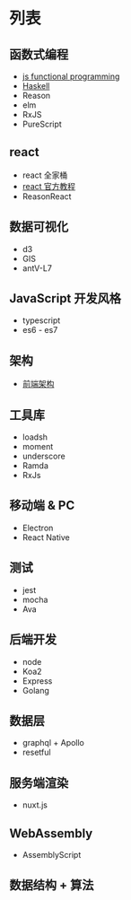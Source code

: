 # 列表
## 函数式编程
  - [js functional programming](./functional-programming/js-fp/)
  - [Haskell](./haskell/)
  - Reason
  - elm
  - RxJS
  - PureScript

## react
  - react 全家桶
  - [react 官方教程](./react/react-tutorial/)
  - ReasonReact

## 数据可视化
  - d3
  - GIS
  - antV-L7

## JavaScript 开发风格
  - typescript
  - es6 - es7

## 架构
  - [前端架构](./front-end-framework/)

## 工具库
  - loadsh
  - moment
  - underscore
  - Ramda
  - RxJs

## 移动端 & PC
  - Electron
  - React Native

## 测试
  - jest
  - mocha
  - Ava

## 后端开发
  - node
  - Koa2
  - Express
  - Golang

## 数据层
  - graphql + Apollo
  - resetful

## 服务端渲染
  - nuxt.js

## WebAssembly
  - AssemblyScript

## 数据结构 + 算法

